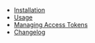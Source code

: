 - [Installation](installation.md)
- [Usage](usage.md)
- [Managing Access Tokens](tokens.md)
- [Changelog](changelog.md)
